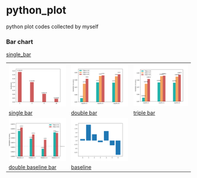 # python_plot
python plot codes collected by myself

### Bar chart

[single_bar](https://github.com/gzrjzcx/python_plot/blob/master/bar/single_bar.py)

<table style="width:100%; table-layout:fixed;">
  <tr>
    <td><img width="200px" src="res/single_bar.png"></td>
    <td><img width="200px" src="res/double_bar.png"></td>
    <td><img width="200px" src="res/triple_bar.png"></td>
  </tr>
  <tr>
    <td><a href="https://github.com/gzrjzcx/python_plot/blob/master/bar/single_bar.py">single bar</a></td>
    <td><a href="https://github.com/gzrjzcx/python_plot/blob/master/bar/double_bar.py">double bar</a></td>
    <td><a href="https://github.com/gzrjzcx/python_plot/blob/master/bar/triple_bar.py">triple bar</a></td>
  </tr>
  <tr>
    <td><img width="200px" src="res/double_baseline_bar.png"></td>
    <td><img width="200px" src="res/baseline.png"></td>
    <td></td>
  </tr>
  <tr>
    <td><a href="https://github.com/gzrjzcx/python_plot/blob/master/bar/double_baseline_bar.py">double baseline bar</a></td>
    <td><a href="https://github.com/gzrjzcx/python_plot/blob/master/bar/baseline.py">baseline</a></td>
    <td></td>
  </tr>
</table>
